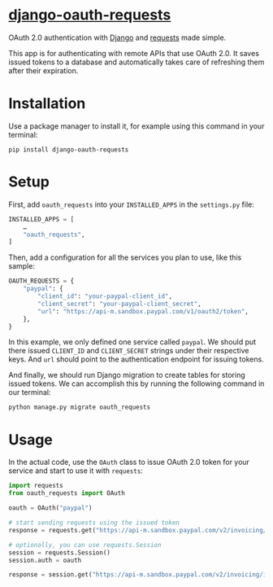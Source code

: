 # [django-oauth-requests](https://pypi.org/project/django-oauth-requests/)
OAuth 2.0 authentication with [Django](https://www.djangoproject.com/) and [requests](https://requests.readthedocs.io/) made simple.

This app is for authenticating with remote APIs that use OAuth 2.0. It saves issued tokens to a database and automatically takes care of refreshing them after their expiration.

# Installation
Use a package manager to install it, for example using this command in your terminal:
```
pip install django-oauth-requests
```

# Setup
First, add `oauth_requests` into your `INSTALLED_APPS` in the `settings.py` file:
```python
INSTALLED_APPS = [
    …
    "oauth_requests",
]
```

Then, add a configuration for all the services you plan to use, like this sample:

```python
OAUTH_REQUESTS = {
    "paypal": {
        "client_id": "your-paypal-client_id",
        "client_secret": "your-paypal-client_secret",
        "url": "https://api-m.sandbox.paypal.com/v1/oauth2/token",
    },
}
```

In this example, we only defined one service called `paypal`. We should put there issued `CLIENT_ID` and `CLIENT_SECRET` strings under their respective keys. And `url` should point to the authentication endpoint for issuing tokens.

And finally, we should run Django migration to create tables for storing issued tokens. We can accomplish this by running the following command in our terminal:

```
python manage.py migrate oauth_requests
```

# Usage
In the actual code, use the `OAuth` class to issue OAuth 2.0 token for your service and start to use it with `requests`:

```python
import requests
from oauth_requests import OAuth

oauth = OAuth("paypal")

# start sending requests using the issued token
response = requests.get("https://api-m.sandbox.paypal.com/v2/invoicing/invoices", auth=oauth)

# optionally, you can use requests.Session
session = requests.Session()
session.auth = oauth

response = session.get("https://api-m.sandbox.paypal.com/v2/invoicing/invoices")
```
